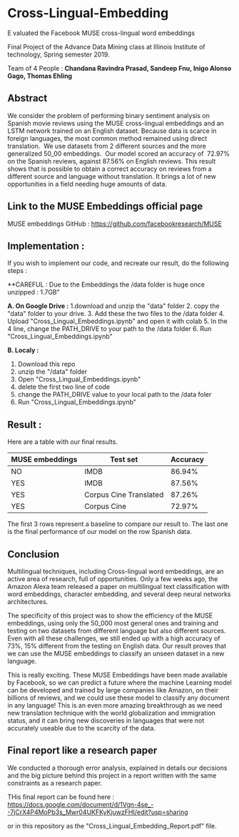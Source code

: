 # Cross-Lingual-Embedding
E​ valuated the Facebook MUSE cross-lingual word embeddings

Final Project of the Advance Data Mining class at Illinois Institute of technology, Spring semester 2019.

Team of 4 People : **Chandana Ravindra Prasad, Sandeep Fnu, Inigo Alonso Gago, Thomas Ehling**

## Abstract

We consider the problem of performing binary sentiment analysis on Spanish movie reviews using the MUSE
cross-lingual embeddings and an LSTM network trained on an English dataset. Because data is scarce in foreign
languages, the most common method remained using direct translation. ​ We use datasets from 2 different
sources and the more generalized 50_00 embeddings. ​ Our model scored an accuracy of ​ 72.97% on the
Spanish reviews, against 87.56% on English reviews. This result shows that is possible to obtain a
correct accuracy on reviews from a different source and language without translation. It brings a lot of
new opportunities in a field needing huge amounts of data.

## Link to the MUSE Embeddings official page
MUSE embeddings GitHub :
https://github.com/facebookresearch/MUSE

## Implementation :

If you wish to implement our code, and recreate our result, do the following steps :

**CAREFUL : Due to the Embeddings the /data folder is huge once unzipped : 1.7GB"

**A. On Google Drive :**
  1.download and unzip the "data" folder
  2. copy the "data" folder to your drive.
  3. Add these the two files to the /data folder
  4. Upload "Cross_Lingual_Embeddings.ipynb" and open it with colab
  5. In the 4 line, change the PATH_DRIVE to your path to the /data folder
  6. Run "Cross_Lingual_Embeddings.ipynb"

**B. Localy :**
  1. Download this repo
  2. unzip the "/data" folder
  4. Open "Cross_Lingual_Embeddings.ipynb"
  5. delete the first two line of code
  5. change the PATH_DRIVE value to your local path to the /data foler
  6. Run "Cross_Lingual_Embeddings.ipynb"

## Result :

Here are a table with our final results.

| MUSE embeddings  |  Test set | Accuracy  |
|---|---|---|
| NO  | IMDB  | 86.94%  |
| YES  | IMDB  | 87.56%  |
| YES  | Corpus Cine Translated  |  87.26% |
| YES  |  Corpus Cine | 72.97%  |

The first 3 rows represent a baseline to compare our result to.
The last one is the final performance of our model on the row Spanish data.

## Conclusion

Multilingual techniques, including Cross-lingual word embeddings, are an active area of research, full of opportunities. Only a few weeks ago, the Amazon Alexa team released a paper on multilingual text classification with word embeddings, character embedding, and several deep neural networks architectures.

The specificity of this project was to show the efficiency of the MUSE embeddings, using only the 50_000 most general ones and training and testing on two datasets from different language but also different sources.  Even with all these challenges, we still ended up with a high accuracy of 73%, 15% different from the testing on English data. Our result proves that we can use the MUSE embeddings to classify an unseen dataset in a new language.
  
This is really exciting. These MUSE Embeddings have been made available by Facebook, so we can predict a future where the machine Learning model can be developed and trained by large companies like Amazon, on their billions of reviews, and we could use these model to classify any document in any language! This is an even more amazing breakthrough as we need new translation technique with the world globalization and immigration status, and it can bring new discoveries in languages that were not accurately useable due to the scarcity of the data.


## Final report like a research paper

We conducted a thorough error analysis, explained in details our decisions and the big picture behind this project in a report written with the same constraints as a research paper.

THis final report can be found here : https://docs.google.com/document/d/1Vgn-4se_--7jCrX4P4MoPb3s_Mwr04UKFKyKjuwzFHI/edit?usp=sharing

or in this repository as the "Cross_Lingual_Embedding_Report.pdf" file.


